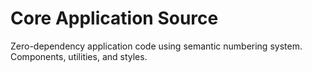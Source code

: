 # Core Application Source

Zero-dependency application code using semantic numbering system. Components, utilities, and styles.
